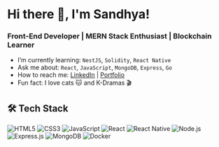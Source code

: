 # Hi there 👋, I'm Sandhya!
### Front-End Developer | MERN Stack Enthusiast | Blockchain Learner


-  I’m currently learning: `NestJS`, `Solidity`, `React Native`
-  Ask me about: `React`, `JavaScript`, `MongoDB`, `Express`, `Go`
-  How to reach me: [LinkedIn](https://www.linkedin.com/in/yourprofile) | [Portfolio](https://yourportfolio.com)
-  Fun fact: I love cats 🐱 and K-Dramas 🎬

## 🛠️ Tech Stack
![HTML5](https://img.shields.io/badge/HTML5-E34F26?style=flat-square&logo=html5&logoColor=white)
![CSS3](https://img.shields.io/badge/CSS3-1572B6?style=flat-square&logo=css3)
![JavaScript](https://img.shields.io/badge/JavaScript-F7DF1E?style=flat-square&logo=javascript&logoColor=black)
![React](https://img.shields.io/badge/React-61DAFB?style=flat-square&logo=react)
![React Native](https://img.shields.io/badge/React_Native-20232A?style=flat-square&logo=react&logoColor=61DAFB)
![Node.js](https://img.shields.io/badge/Node.js-339933?style=flat-square&logo=node-dot-js&logoColor=white)
![Express.js](https://img.shields.io/badge/Express.js-000000?style=flat-square&logo=express&logoColor=white)
![MongoDB](https://img.shields.io/badge/MongoDB-47A248?style=flat-square&logo=mongodb)
![Docker](https://img.shields.io/badge/Docker-2496ED?style=flat-square&logo=docker&logoColor=white)



